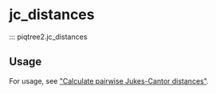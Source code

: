 # jc_distances

::: piqtree2.jc_distances

## Usage

For usage, see ["Calculate pairwise Jukes-Cantor distances"](../../quickstart/calculate_jc_distances.md).
